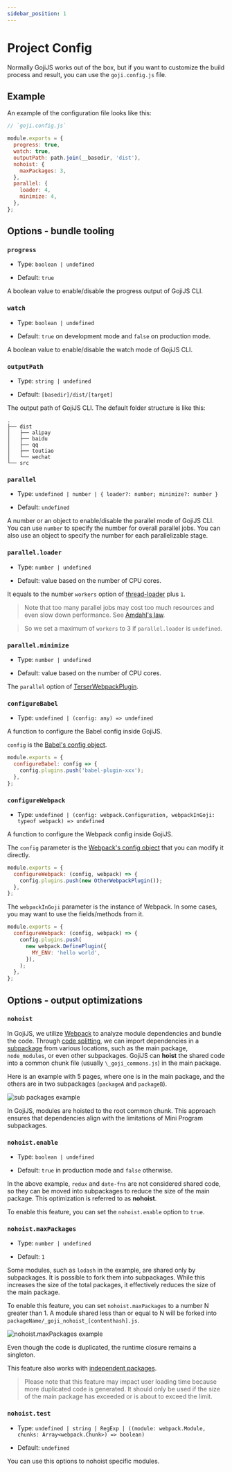 ```yaml
---
sidebar_position: 1
---
```


# Project Config

Normally GojiJS works out of the box, but if you want to customize the build process and result, you
can use the `goji.config.js` file.

## Example

An example of the configuration file looks like this:

```js
// `goji.config.js`

module.exports = {
  progress: true,
  watch: true,
  outputPath: path.join(__basedir, 'dist'),
  nohoist: {
    maxPackages: 3,
  },
  parallel: {
    loader: 4,
    minimize: 4,
  },
};
```

## Options - bundle tooling

### `progress`

- Type: `boolean | undefined`

- Default: `true`

A boolean value to enable/disable the progress output of GojiJS CLI.

### `watch`

- Type: `boolean | undefined`

- Default: `true` on development mode and `false` on production mode.

A boolean value to enable/disable the watch mode of GojiJS CLI.

### `outputPath`

- Type: `string | undefined`

- Default: `[basedir]/dist/[target]`

The output path of GojiJS CLI. The default folder structure is like this:

```
.
├── dist
│   ├── alipay
│   ├── baidu
│   ├── qq
│   ├── toutiao
│   └── wechat
└── src
```

### `parallel`

- Type: `undefined | number | { loader?: number; minimize?: number }`

- Default: `undefined`

A number or an object to enable/disable the parallel mode of GojiJS CLI. You can use `number` to
specify the number for overall parallel jobs. You can also use an object to specify the number for
each parallelizable stage.

### `parallel.loader`

- Type: `number | undefined`

- Default: value based on the number of CPU cores.

It equals to the number `workers` option of
[thread-loader](https://webpack.js.org/loaders/thread-loader/) plus `1`.

> Note that too many parallel jobs may cost too much resources and even slow down performance. See
> [Amdahl's law](https://en.wikipedia.org/wiki/Amdahl%27s_law).

> So we set a maximum of `workers` to 3 if `parallel.loader` is `undefined`.

### `parallel.minimize`

- Type: `number | undefined`

- Default: value based on the number of CPU cores.

The `parallel` option of
[TerserWebpackPlugin](https://webpack.js.org/plugins/terser-webpack-plugin/#parallel).

### `configureBabel`

- Type: `undefined | (config: any) => undefined`

A function to configure the Babel config inside GojiJS.

`config` is the [Babel's config object](https://babeljs.io/docs/en/config-files).

```js
module.exports = {
  configureBabel: config => {
    config.plugins.push('babel-plugin-xxx');
  },
};
```

### `configureWebpack`

- Type: `undefined | (config: webpack.Configuration, webpackInGoji: typeof webpack) => undefined`

A function to configure the Webpack config inside GojiJS.

The `config` parameter is the [Webpack's config object](https://webpack.js.org/configuration/) that
you can modify it directly.

```js
module.exports = {
  configureWebpack: (config, webpack) => {
    config.plugins.push(new OtherWebpackPlugin());
  },
};
```

The `webpackInGoji` parameter is the instance of Webpack. In some cases, you may want to use the
fields/methods from it.

```js
module.exports = {
  configureWebpack: (config, webpack) => {
    config.plugins.push(
      new webpack.DefinePlugin({
        MY_ENV: 'hello world',
      }),
    );
  },
};
```

## Options - output optimizations

### `nohoist`

In GojiJS, we utilize [Webpack](https://webpack.js.org/) to analyze module dependencies and bundle
the code. Through [code splitting](https://webpack.js.org/guides/code-splitting/), we can import
dependencies in a
[subpackage](https://developers.weixin.qq.com/miniprogram/dev/framework/subpackages/basic.html) from
various locations, such as the main package, ` node_modules`, or even other subpackages. GojiJS can
**hoist** the shared code into a common chunk file (usually `\_goji_commons.js`) in the main
package.

Here is an example with 5 pages, where one is in the main package, and the others are in two
subpackages (`packageA` and `packageB`).

![sub packages example](https://user-images.githubusercontent.com/1812118/138204963-4829b600-ac1a-4273-89ab-cf36d5cd03da.png)

In GojiJS, modules are hoisted to the root common chunk. This approach ensures that dependencies
align with the limitations of Mini Program subpackages.

### `nohoist.enable`

- Type: `boolean | undefined`

- Default: `true` in production mode and `false` otherwise.

In the above example, `redux` and `date-fns` are not considered shared code, so they can be moved
into subpackages to reduce the size of the main package. This optimization is referred to as
**nohoist**.

To enable this feature, you can set the `nohoist.enable` option to `true`.

### `nohoist.maxPackages`

- Type: `number | undefined`

- Default: `1`

Some modules, such as `lodash` in the example, are shared only by subpackages. It is possible to
fork them into subpackages. While this increases the size of the total packages, it effectively
reduces the size of the main package.

To enable this feature, you can set `nohoist.maxPackages` to a number N greater than 1. A module
shared less than or equal to N will be forked into `packageName/_goji_nohoist_[contenthash].js`.

![nohoist.maxPackages example](https://user-images.githubusercontent.com/1812118/138208851-2c0c7fe3-6e55-4744-b4af-b74fca59228a.png)

Even though the code is duplicated, the runtime closure remains a singleton.

This feature also works with
[independent packages](https://developers.weixin.qq.com/miniprogram/dev/framework/subpackages/independent.html).

> Please note that this feature may impact user loading time because more duplicated code is
> generated. It should only be used if the size of the main package has exceeded or is about to
> exceed the limit.

### `nohoist.test`

- Type:
  `undefined | string | RegExp | ((module: webpack.Module, chunks: Array<webpack.Chunk>) => boolean)`

- Default: `undefined`

You can use this options to nohoist specific modules.
